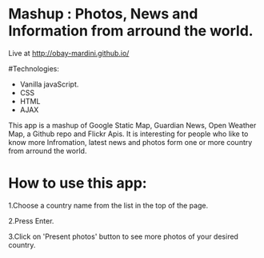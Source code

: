 # Mashup : Photos, News and Information from arround the world.
Live at http://obay-mardini.github.io/

#Technologies:
  * Vanilla javaScript.
  * CSS
  * HTML
  * AJAX
  
This app is a mashup of Google Static Map, Guardian News, Open Weather Map, a Github repo and Flickr Apis.
It is interesting for people who like to know more Infromation, latest news and photos form one or more country from arround the world.

# How to use this app:
  1.Choose a country name from the list in the top of the page.
  
  2.Press Enter.
  
  3.Click on 'Present photos' button to see more photos of your desired country.

